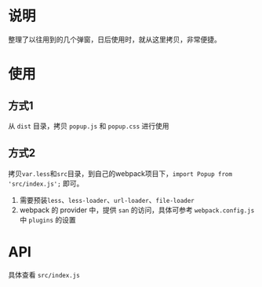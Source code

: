 # 说明
整理了以往用到的几个弹窗，日后使用时，就从这里拷贝，非常便捷。

# 使用
## 方式1
从 `dist` 目录，拷贝 `popup.js` 和 `popup.css` 进行使用

## 方式2
拷贝`var.less`和`src`目录，到自己的webpack项目下，`import Popup from 'src/index.js';` 即可。

1. 需要预装`less`、`less-loader`、`url-loader`、`file-loader`
2. webpack 的 provider 中，提供 `san` 的访问，具体可参考 `webpack.config.js` 中 `plugins` 的设置


# API
具体查看 `src/index.js`